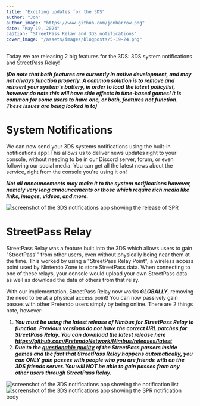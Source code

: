 ```yaml
---
title: "Exciting updates for the 3DS"
author: "Jon"
author_image: "https://www.github.com/jonbarrow.png"
date: "May 19, 2024"
caption: "StreetPass Relay and 3DS notifications"
cover_image: "/assets/images/blogposts/5-19-24.png"
---
```


Today we are releasing 2 big features for the 3DS: 3DS system notifications and StreetPass Relay!

***(Do note that both features are currently in active development, and may not always function properly. A common solution is to remove and reinsert your system's battery, in order to load the latest policylist, however do note this will have side effects in time-based games! It is common for some users to have one, or both, features not function. These issues are being looked in to)***

# System Notifications
We can now send your 3DS systems notifications using the built-in notifications app! This allows us to deliver news updates right to your console, without needing to be in our Discord server, forum, or even following our social media. You can get all the latest news about the service, right from the console you're using it on!

***Not all announcements may make it to the system notifications however, namely very long announcements or those which require rich media like links, images, videos, and more.***

![screenshot of the 3DS notifications app showing the release of SPR](/assets/images/blogposts/spr.png)

# StreetPass Relay
StreetPass Relay was a feature built into the 3DS which allows users to gain "StreetPass'" from other users, even without physically being near them at the time. This worked by using a "StreetPass Relay Point", a wireless access point used by Nintendo Zone to store StreetPass data. When connecting to one of these relays, your console would upload your own StreetPass data as well as download the data of others from that relay.

With our implementation, StreetPass Relay now works ***GLOBALLY***, removing the need to be at a physical access point! You can now passively gain passes with other Pretendo users simply by being online. There are 2 things note, however:

1. ***You must be using the latest release of Nimbus for StreetPass Relay to function. Previous versions do not have the correct URL patches for StreetPass Relay. You can download the latest release here https://github.com/PretendoNetwork/Nimbus/releases/latest***
2. ***Due to the [questionable quality](https://twitter.com/MrNbaYoh/status/1783912413068222477) of the StreetPass parsers inside games and the fact that StreetPass Relay happens automatically, you can ONLY gain passes with people who you are friends with on the 3DS friends server. You will NOT be able to gain passes from any other users through StreetPass Relay.***

![screenshot of the 3DS notifications app showing the notification list](/assets/images/blogposts/notification-list.png)
![screenshot of the 3DS notifications app showing the SPR notification body](/assets/images/blogposts/notification-body.png)
